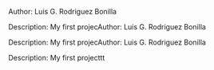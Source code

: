 Author: Luis G. Rodriguez Bonilla

Description: My first projecAuthor: Luis G. Rodriguez Bonilla

Description: My first projecAuthor: Luis G. Rodriguez Bonilla

Description: My first projecttt
